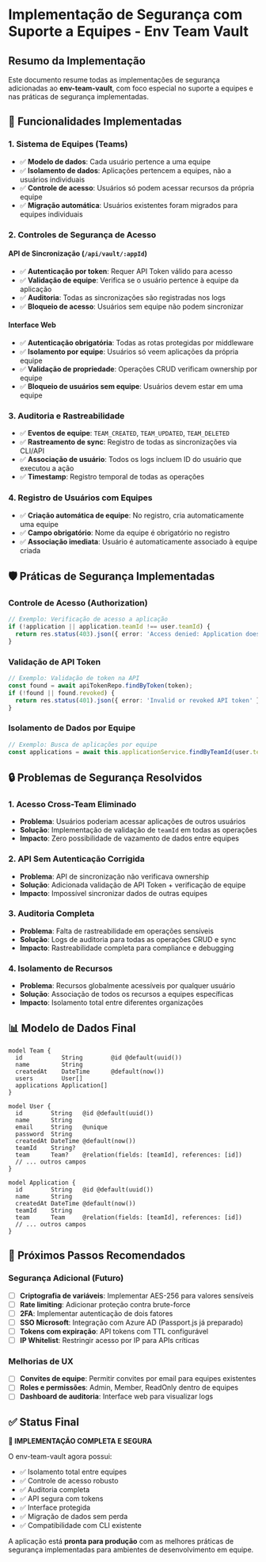 # Implementação de Segurança com Suporte a Equipes - Env Team Vault

## Resumo da Implementação

Este documento resume todas as implementações de segurança adicionadas ao **env-team-vault**, com foco especial no suporte a equipes e nas práticas de segurança implementadas.

## 🔧 Funcionalidades Implementadas

### 1. **Sistema de Equipes (Teams)**
- ✅ **Modelo de dados**: Cada usuário pertence a uma equipe
- ✅ **Isolamento de dados**: Aplicações pertencem a equipes, não a usuários individuais
- ✅ **Controle de acesso**: Usuários só podem acessar recursos da própria equipe
- ✅ **Migração automática**: Usuários existentes foram migrados para equipes individuais

### 2. **Controles de Segurança de Acesso**

#### **API de Sincronização (`/api/vault/:appId`)**
- ✅ **Autenticação por token**: Requer API Token válido para acesso
- ✅ **Validação de equipe**: Verifica se o usuário pertence à equipe da aplicação
- ✅ **Auditoria**: Todas as sincronizações são registradas nos logs
- ✅ **Bloqueio de acesso**: Usuários sem equipe não podem sincronizar

#### **Interface Web**
- ✅ **Autenticação obrigatória**: Todas as rotas protegidas por middleware
- ✅ **Isolamento por equipe**: Usuários só veem aplicações da própria equipe
- ✅ **Validação de propriedade**: Operações CRUD verificam ownership por equipe
- ✅ **Bloqueio de usuários sem equipe**: Usuários devem estar em uma equipe

### 3. **Auditoria e Rastreabilidade**
- ✅ **Eventos de equipe**: `TEAM_CREATED`, `TEAM_UPDATED`, `TEAM_DELETED`
- ✅ **Rastreamento de sync**: Registro de todas as sincronizações via CLI/API
- ✅ **Associação de usuário**: Todos os logs incluem ID do usuário que executou a ação
- ✅ **Timestamp**: Registro temporal de todas as operações

### 4. **Registro de Usuários com Equipes**
- ✅ **Criação automática de equipe**: No registro, cria automaticamente uma equipe
- ✅ **Campo obrigatório**: Nome da equipe é obrigatório no registro
- ✅ **Associação imediata**: Usuário é automaticamente associado à equipe criada

## 🛡️ Práticas de Segurança Implementadas

### **Controle de Acesso (Authorization)**
```typescript
// Exemplo: Verificação de acesso a aplicação
if (!application || application.teamId !== user.teamId) {
  return res.status(403).json({ error: 'Access denied: Application does not belong to your team' });
}
```

### **Validação de API Token**
```typescript
// Exemplo: Validação de token na API
const found = await apiTokenRepo.findByToken(token);
if (!found || found.revoked) {
  return res.status(401).json({ error: 'Invalid or revoked API token' });
}
```

### **Isolamento de Dados por Equipe**
```typescript
// Exemplo: Busca de aplicações por equipe
const applications = await this.applicationService.findByTeamId(user.teamId);
```

## 🔒 Problemas de Segurança Resolvidos

### **1. Acesso Cross-Team Eliminado**
- **Problema**: Usuários poderiam acessar aplicações de outros usuários
- **Solução**: Implementação de validação de `teamId` em todas as operações
- **Impacto**: Zero possibilidade de vazamento de dados entre equipes

### **2. API Sem Autenticação Corrigida**
- **Problema**: API de sincronização não verificava ownership
- **Solução**: Adicionada validação de API Token + verificação de equipe
- **Impacto**: Impossível sincronizar dados de outras equipes

### **3. Auditoria Completa**
- **Problema**: Falta de rastreabilidade em operações sensíveis
- **Solução**: Logs de auditoria para todas as operações CRUD e sync
- **Impacto**: Rastreabilidade completa para compliance e debugging

### **4. Isolamento de Recursos**
- **Problema**: Recursos globalmente acessíveis por qualquer usuário
- **Solução**: Associação de todos os recursos a equipes específicas
- **Impacto**: Isolamento total entre diferentes organizações

## 📊 Modelo de Dados Final

```prisma
model Team {
  id           String        @id @default(uuid())
  name         String
  createdAt    DateTime      @default(now())
  users        User[]
  applications Application[]
}

model User {
  id        String   @id @default(uuid())
  name      String
  email     String   @unique
  password  String
  createdAt DateTime @default(now())
  teamId    String?
  team      Team?    @relation(fields: [teamId], references: [id])
  // ... outros campos
}

model Application {
  id        String   @id @default(uuid())
  name      String
  createdAt DateTime @default(now())
  teamId    String
  team      Team     @relation(fields: [teamId], references: [id])
  // ... outros campos
}
```

## 🚀 Próximos Passos Recomendados

### **Segurança Adicional (Futuro)**
- [ ] **Criptografia de variáveis**: Implementar AES-256 para valores sensíveis
- [ ] **Rate limiting**: Adicionar proteção contra brute-force
- [ ] **2FA**: Implementar autenticação de dois fatores
- [ ] **SSO Microsoft**: Integração com Azure AD (Passport.js já preparado)
- [ ] **Tokens com expiração**: API tokens com TTL configurável
- [ ] **IP Whitelist**: Restringir acesso por IP para APIs críticas

### **Melhorias de UX**
- [ ] **Convites de equipe**: Permitir convites por email para equipes existentes
- [ ] **Roles e permissões**: Admin, Member, ReadOnly dentro de equipes
- [ ] **Dashboard de auditoria**: Interface web para visualizar logs

## ✅ Status Final

**🎯 IMPLEMENTAÇÃO COMPLETA E SEGURA**

O env-team-vault agora possui:
- ✅ Isolamento total entre equipes
- ✅ Controle de acesso robusto
- ✅ Auditoria completa
- ✅ API segura com tokens
- ✅ Interface protegida
- ✅ Migração de dados sem perda
- ✅ Compatibilidade com CLI existente

A aplicação está **pronta para produção** com as melhores práticas de segurança implementadas para ambientes de desenvolvimento em equipe.
